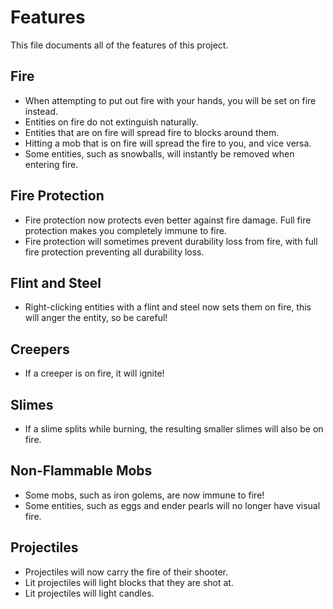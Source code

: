# Features

This file documents all of the features of this project.

## Fire

- When attempting to put out fire with your hands, you will be set on fire instead.
- Entities on fire do not extinguish naturally.
- Entities that are on fire will spread fire to blocks around them.
- Hitting a mob that is on fire will spread the fire to you, and vice versa.
- Some entities, such as snowballs, will instantly be removed when entering fire.

## Fire Protection

- Fire protection now protects even better against fire damage. Full fire protection makes you completely immune to fire.
- Fire protection will sometimes prevent durability loss from fire, with full fire protection preventing all durability loss.

## Flint and Steel

- Right-clicking entities with a flint and steel now sets them on fire, this will anger the entity, so be careful!

## Creepers

- If a creeper is on fire, it will ignite!

## Slimes

- If a slime splits while burning, the resulting smaller slimes will also be on fire.

## Non-Flammable Mobs

- Some mobs, such as iron golems, are now immune to fire!
- Some entities, such as eggs and ender pearls will no longer have visual fire.

## Projectiles

- Projectiles will now carry the fire of their shooter.
- Lit projectiles will light blocks that they are shot at.
- Lit projectiles will light candles.
